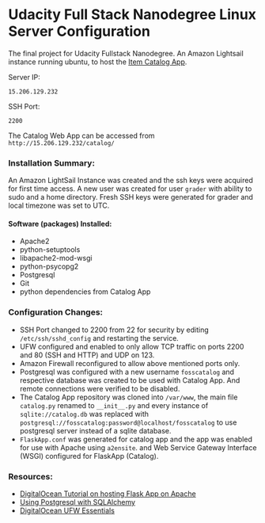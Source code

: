 # Udacity Full Stack Nanodegree Linux Server Configuration

The final project for Udacity Fullstack Nanodegree. An Amazon Lightsail instance running ubuntu, to host the [Item Catalog App](https://github.com/vRezn0v/foss-catalog).

Server IP:
```
15.206.129.232
```
SSH Port:
```
2200
```
The Catalog Web App can be accessed from ```http://15.206.129.232/catalog/```

### Installation Summary:
An Amazon LightSail Instance was created and the ssh keys were acquired for first time access. A new user was created for user ```grader``` with ability to sudo and a home directory. Fresh SSH keys were generated for grader and local timezone was set to UTC.
#### Software (packages) Installed:
- Apache2
- python-setuptools
- libapache2-mod-wsgi
- python-psycopg2
- Postgresql
- Git
- python dependencies from Catalog App
### Configuration Changes:
- SSH Port changed to 2200 from 22 for security by editing ```/etc/ssh/sshd_config``` and restarting the service.
- UFW configured and enabled to only allow TCP traffic on ports 2200 and 80 (SSH and HTTP) and UDP on 123.
- Amazon Firewall reconfigured to allow above mentioned ports only.
- Postgresql was configured with a new username ```fosscatalog``` and respective database was created to be used with Catalog App. And remote connections were verified to be disabled.
- The Catalog App repository was cloned into ```/var/www```, the main file ```catalog.py``` renamed to ```__init__.py``` and every instance of ```sqlite://catalog.db``` was replaced with ```postgresql://fosscatalog:password@localhost/fosscatalog``` to use postgresql server instead of a sqlite database.
- ```FlaskApp.conf``` was generated for catalog app and the app was enabled for use with Apache using ```a2ensite```. and Web Service Gateway Interface (WSGI) configured  for FlaskApp (Catalog).

### Resources:
- [DigitalOcean Tutorial on hosting Flask App on Apache](https://www.digitalocean.com/community/tutorials/how-to-deploy-a-flask-application-on-an-ubuntu-vps)
- [Using Postgresql with SQLAlchemy](https://www.compose.com/articles/using-postgresql-through-sqlalchemy/)
- [DigitalOcean UFW Essentials](https://www.digitalocean.com/community/tutorials/ufw-essentials-common-firewall-rules-and-commands)
